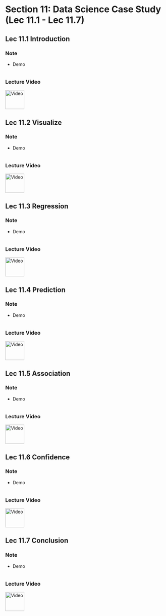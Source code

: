 # Section 11: Data Science Case Study (Lec 11.1 - Lec 11.7)

## Lec 11.1 Introduction

### Note



+ Demo
    ```python

    ```

### Lecture Video

<a href="https://edx-video.net/BERD83FD2018-V005100_DTH.mp4" alt="Lec 11.1 Introduction" target="_blank">
    <img src="http://files.softicons.com/download/system-icons/windows-8-metro-invert-icons-by-dakirby309/png/64x64/Folders%20&%20OS/My%20Videos.png" alt="Video" width="60px"> 
</a>


## Lec 11.2 Visualize

### Note



+ Demo
    ```python

    ```

### Lecture Video

<a href="https://edx-video.net/BERD83FD2018-V005400_DTH.mp4" alt="Lec 11.2 Visualize" target="_blank">
    <img src="http://files.softicons.com/download/system-icons/windows-8-metro-invert-icons-by-dakirby309/png/64x64/Folders%20&%20OS/My%20Videos.png" alt="Video" width="60px"> 
</a>


## Lec 11.3 Regression

### Note



+ Demo
    ```python

    ```

### Lecture Video

<a href="https://edx-video.net/BERD83FD2018-V005200_DTH.mp4" alt="Lec 11.3 Regression" target="_blank">
    <img src="http://files.softicons.com/download/system-icons/windows-8-metro-invert-icons-by-dakirby309/png/64x64/Folders%20&%20OS/My%20Videos.png" alt="Video" width="60px"> 
</a>


## Lec 11.4 Prediction

### Note



+ Demo
    ```python

    ```

### Lecture Video

<a href="https://edx-video.net/BERD83FD2018-V005300_DTH.mp4" alt="Lec 11.4 Prediction" target="_blank">
    <img src="http://files.softicons.com/download/system-icons/windows-8-metro-invert-icons-by-dakirby309/png/64x64/Folders%20&%20OS/My%20Videos.png" alt="Video" width="60px"> 
</a>


## Lec 11.5 Association

### Note



+ Demo
    ```python

    ```

### Lecture Video

<a href="https://edx-video.net/BERD83FD2018-V004300_DTH.mp4" alt="Lec 11.5 Association" target="_blank">
    <img src="http://files.softicons.com/download/system-icons/windows-8-metro-invert-icons-by-dakirby309/png/64x64/Folders%20&%20OS/My%20Videos.png" alt="Video" width="60px"> 
</a>


## Lec 11.6 Confidence

### Note



+ Demo
    ```python

    ```

### Lecture Video

<a href="https://edx-video.net/BERD83FD2018-V005000_DTH.mp4" alt="Lec 11.6 Confidence" target="_blank">
    <img src="http://files.softicons.com/download/system-icons/windows-8-metro-invert-icons-by-dakirby309/png/64x64/Folders%20&%20OS/My%20Videos.png" alt="Video" width="60px"> 
</a>


## Lec 11.7 Conclusion

### Note



+ Demo
    ```python

    ```

### Lecture Video

<a href="https://edx-video.net/BERD83FD2018-V004900_DTH.mp4" alt="Lec 11.7 Conclusion" target="_blank">
    <img src="http://files.softicons.com/download/system-icons/windows-8-metro-invert-icons-by-dakirby309/png/64x64/Folders%20&%20OS/My%20Videos.png" alt="Video" width="60px"> 
</a>










